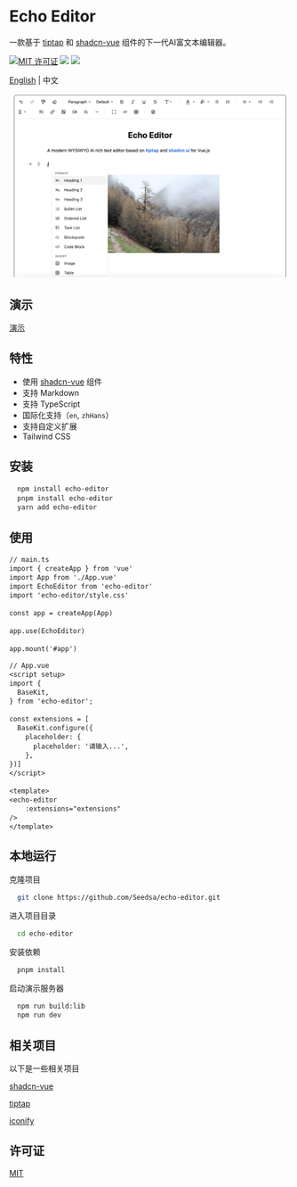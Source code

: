 # Echo Editor

一款基于 [tiptap](https://tiptap.dev) 和 [shadcn-vue](https://www.shadcn-vue.com/) 组件的下一代AI富文本编辑器。

[![MIT 许可证](https://img.shields.io/badge/License-MIT-green.svg)](https://choosealicense.com/licenses/mit/)
[![](https://img.shields.io/npm/v/echo-editor.svg?label=version)](https://www.npmjs.com/package/echo-editor)
[![](https://img.shields.io/npm/dependency-version/echo-editor/peer/vue?color=vue)](https://www.npmjs.com/package/echo-editor)

[English](./README.md) | 中文

![App Screenshot](./screenshot/screenshot.png)

## 演示

[演示](https://echo-editor.jzcloud.site/)

## 特性

- 使用 [shadcn-vue](https://www.shadcn-vue.com/) 组件
- 支持 Markdown
- 支持 TypeScript
- 国际化支持（`en`, `zhHans`）
- 支持自定义扩展
- Tailwind CSS

## 安装

```bash
  npm install echo-editor
  pnpm install echo-editor
  yarn add echo-editor
```

## 使用

```
// main.ts
import { createApp } from 'vue'
import App from './App.vue'
import EchoEditor from 'echo-editor'
import 'echo-editor/style.css'

const app = createApp(App)

app.use(EchoEditor)

app.mount('#app')

```

```
// App.vue
<script setup>
import {
  BaseKit,
} from 'echo-editor';

const extensions = [
  BaseKit.configure({
    placeholder: {
      placeholder: '请输入...',
    },
})]
</script>

<template>
<echo-editor
    :extensions="extensions"
/>
</template>
```

## 本地运行

克隆项目

```bash
  git clone https://github.com/Seedsa/echo-editor.git
```

进入项目目录

```bash
  cd echo-editor
```

安装依赖

```bash
  pnpm install
```

启动演示服务器

```bash
  npm run build:lib
  npm run dev
```

## 相关项目

以下是一些相关项目

[shadcn-vue](https://www.shadcn-vue.com/)

[tiptap](https://tiptap.dev)

[iconify](https://icon-sets.iconify.design)

## 许可证

[MIT](https://choosealicense.com/licenses/mit/)
